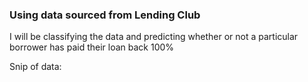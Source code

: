 ### Using data sourced from Lending Club

I will be classifying the data and predicting whether or not a particular borrower has paid their loan back 100%

Snip of data:




